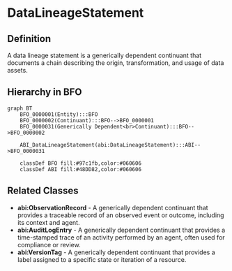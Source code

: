# DataLineageStatement

## Definition
A data lineage statement is a generically dependent continuant that documents a chain describing the origin, transformation, and usage of data assets.

## Hierarchy in BFO
```mermaid
graph BT
    BFO_0000001(Entity):::BFO
    BFO_0000002(Continuant):::BFO-->BFO_0000001
    BFO_0000031(Generically Dependent<br>Continuant):::BFO-->BFO_0000002
    
    ABI_DataLineageStatement(abi:DataLineageStatement):::ABI-->BFO_0000031
    
    classDef BFO fill:#97c1fb,color:#060606
    classDef ABI fill:#48DD82,color:#060606
```

## Related Classes
- **abi:ObservationRecord** - A generically dependent continuant that provides a traceable record of an observed event or outcome, including its context and agent.
- **abi:AuditLogEntry** - A generically dependent continuant that provides a time-stamped trace of an activity performed by an agent, often used for compliance or review.
- **abi:VersionTag** - A generically dependent continuant that provides a label assigned to a specific state or iteration of a resource. 